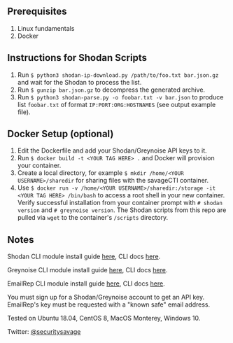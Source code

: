 ## Prerequisites

1. Linux fundamentals
2. Docker

## Instructions for Shodan Scripts

1. Run ```$ python3 shodan-ip-download.py /path/to/foo.txt bar.json.gz``` and wait for the Shodan to process the list.
2. Run ```$ gunzip bar.json.gz``` to decompress the generated archive.
3. Run ```$ python3 shodan-parse.py -o foobar.txt -v bar.json``` to produce list ```foobar.txt``` of format ```IP:PORT:ORG:HOSTNAMES``` (see output example file).

## Docker Setup (optional)

1. Edit the Dockerfile and add your Shodan/Greynoise API keys to it.
2. Run ```$ docker build -t <YOUR TAG HERE> .``` and Docker will provision your container.
3. Create a local directory, for example ```$ mkdir /home/<YOUR USERNAME>/sharedir``` for sharing files with the savageCTI container.
4. Use ```$ docker run -v /home/<YOUR USERNAME>/sharedir:/storage -it <YOUR TAG HERE> /bin/bash``` to access a root shell in your new container. Verify successful installation from your container prompt with ```# shodan version``` and ```# greynoise version```. The Shodan scripts from this repo are pulled via ```wget``` to the container's ```/scripts``` directory.

## Notes

Shodan CLI module install guide [here](https://help.shodan.io/command-line-interface/0-installation), CLI docs [here](https://cli.shodan.io/).

Greynoise CLI module install guide [here](https://developer.greynoise.io/docs/libraries-sample-code), CLI docs [here](https://greynoise.readthedocs.io/en/latest/).

EmailRep CLI module install guide [here](https://pypi.org/project/emailrep/), CLI docs [here](https://docs.emailrep.io/).

You must sign up for a Shodan/Greynoise account to get an API key. EmailRep's key must be requested with a "known safe" email address.

Tested on Ubuntu 18.04, CentOS 8, MacOS Monterey, Windows 10.

Twitter: [@securitysavage](https://twitter.com/securitysavage)
